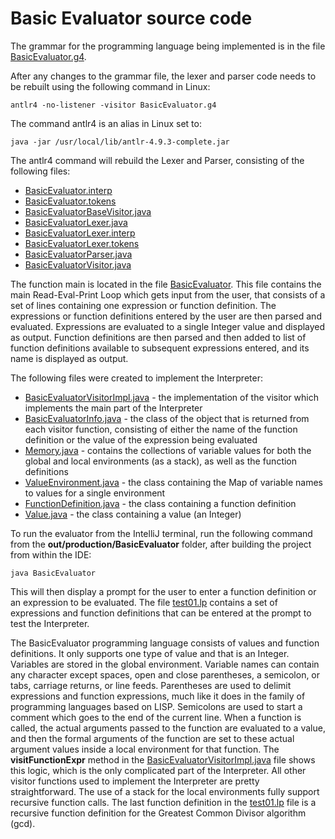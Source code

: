 # Basic Evaluator source code

The grammar for the programming language being implemented is in the file 
[BasicEvaluator.g4](BasicEvaluator.g4).

After any changes to the grammar file, the lexer and parser code needs to be 
rebuilt using the following command in Linux:

```
antlr4 -no-listener -visitor BasicEvaluator.g4
```

The command antlr4 is an alias in Linux set to:
```
java -jar /usr/local/lib/antlr-4.9.3-complete.jar
```

The antlr4 command will rebuild the Lexer and Parser, 
consisting of the following files:
- [BasicEvaluator.interp](BasicEvaluator.interp)
- [BasicEvaluator.tokens](BasicEvaluator.tokens)
- [BasicEvaluatorBaseVisitor.java](BasicEvaluatorBaseVisitor.java)
- [BasicEvaluatorLexer.java](BasicEvaluatorLexer.java)
- [BasicEvaluatorLexer.interp](BasicEvaluatorLexer.interp)
- [BasicEvaluatorLexer.tokens](BasicEvaluatorLexer.tokens)
- [BasicEvaluatorParser.java](BasicEvaluatorParser.java)
- [BasicEvaluatorVisitor.java](BasicEvaluatorVisitor.java)

The function main is located in the file [BasicEvaluator](BasicEvaluator.java).
This file contains the main Read-Eval-Print Loop which gets input from the user,
that consists of a set of lines containing one expression or function definition. 
The expressions or function definitions entered by the user are then parsed and
evaluated.  Expressions are evaluated to a single Integer value and displayed as
output.  Function definitions are then parsed and then added to list of function
definitions available to subsequent expressions entered, and its name is displayed 
as output.

The following files were created to implement the Interpreter:
- [BasicEvaluatorVisitorImpl.java](BasicEvaluatorVisitorImpl.java) - the 
implementation of the visitor which implements the main part of the Interpreter
- [BasicEvaluatorInfo.java](BasicEvaluatorInfo.java) - the class of the object that
is returned from each visitor function, consisting of either the name of the 
function definition or the value of the expression being evaluated 
- [Memory.java](Memory.java) - contains the collections of variable values for
both the global and local environments (as a stack), as well as the function 
definitions
- [ValueEnvironment.java](ValueEnvironment.java) - the class containing the Map of
variable names to values for a single environment
- [FunctionDefinition.java](FunctionDefinition.java) - the class containing a
function definition
- [Value.java](Value.java) - the class containing a value (an Integer)

To run the evaluator from the IntelliJ terminal, run the following command from
the **out/production/BasicEvaluator** folder, after building the project from
within the IDE:
```
java BasicEvaluator 
```

This will then display a prompt for the user to enter a function definition or
an expression to be evaluated.  The file [test01.lp](test01.lp) contains a set
of expressions and function definitions that can be entered at the prompt to 
test the Interpreter.

The BasicEvaluator programming language consists of values and function 
definitions.  It only supports one type of value and that is an Integer.  Variables
are stored in the global environment.  Variable names can contain any character
except spaces, open and close parentheses, a semicolon, or tabs, carriage returns,
or line feeds.  Parentheses are used to delimit expressions and function 
expressions, much like it does in the family of programming languages based on LISP.
Semicolons are used to start a comment which goes to the end of the current line.
When a function is called, the actual arguments passed to the function are 
evaluated to a value, and then the formal arguments of the function are set to 
these actual argument values inside a local environment for that function.  The 
**visitFunctionExpr** method in the [BasicEvaluatorVisitorImpl.java](BasicEvaluatorVisitorImpl.java) 
file shows this logic, which is the only complicated part of the Interpreter.
All other visitor functions used to implement the Interpreter are pretty 
straightforward.  The use of a stack for the local environments fully support 
recursive function calls.  The last function definition in the [test01.lp](test01.lp) 
file is a recursive function definition for the Greatest Common Divisor 
algorithm (gcd).